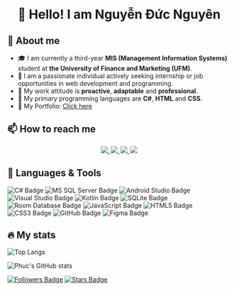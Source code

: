<h1 align="center">👋 Hello! I am Nguyễn Đức Nguyên</h1>

## 👤 About me
- 🎓 I am currently a third-year **MIS (Management Information Systems)** student at **the University of Finance and Marketing (UFM)**.
- 👀 I am a passionate individual actively seeking internship or job opportunities in web development and programming.
- 🤗 My work attitude is **proactive**, **adaptable** and **professional**.
- 🌱 My primary programming languages are **C#**, **HTML** and **CSS**.
- 📄 My Portfolio: [Click here](https://acus-website.vercel.app/docs/cv.pdf)
## 📫 How to reach me

<div id="badges" align="center" style="margin: 3px">
  <a style="margin: 1px" href="www.linkedin.com/in/ducnguyen212004/">
    <img src="https://img.shields.io/badge/LinkedIn-blue?style=for-the-badge&logo=linkedin&logoColor=white"/>
  </a>
  <a style="margin: 1px" href="https://www.facebook.com/profile.php?id=100069510404422">
    <img src="https://img.shields.io/badge/Facebook-white?style=for-the-badge&logo=youtube&logoColor=blue"/>
  </a>
  <a style="margin: 1px" href="https://github.com/nguyenducnguyen-web">
    <img src="https://img.shields.io/badge/Github-black?style=for-the-badge&logo=Github&logoColor=white"/>
  </a>
  <a style="margin: 1px" href="mailto:ducnguyen212004@gmail.com">
    <img src="https://img.shields.io/badge/gmail-%23D14836.svg?&style=for-the-badge&logo=gmail&logoColor=white&color=ec4135"/>
  </a>
</div>


## 🌱 Languages & Tools

![C# Badge](https://img.shields.io/badge/C%23-239120?logo=csharp&logoColor=fff&style=flat)
![MS SQL Server Badge](https://img.shields.io/badge/MS%20SQL%20Server-CC2927?logo=microsoftsqlserver&logoColor=fff&style=flat)
![Android Studio Badge](https://img.shields.io/badge/Android%20Studio-3DDC84?logo=androidstudio&logoColor=fff&style=flat)
![Visual Studio Badge](https://img.shields.io/badge/Visual%20Studio-5C2D91?logo=visualstudio&logoColor=fff&style=flat)
![Kotlin Badge](https://img.shields.io/badge/Kotlin-0095D5?logo=kotlin&logoColor=fff&style=flat)
![SQLite Badge](https://img.shields.io/badge/SQLite-003B57?logo=sqlite&logoColor=fff&style=flat)
![Room Database Badge](https://img.shields.io/badge/Room%20Database-4285F4?logo=android&logoColor=fff&style=flat)
![JavaScript Badge](https://img.shields.io/badge/JavaScript-F7DF1E?logo=javascript&logoColor=000&style=flat)
![HTML5 Badge](https://img.shields.io/badge/HTML5-E34F26?logo=html5&logoColor=fff&style=flat)
![CSS3 Badge](https://img.shields.io/badge/CSS3-1572B6?logo=css3&logoColor=fff&style=flat)
![GitHub Badge](https://img.shields.io/badge/GitHub-181717?logo=github&logoColor=fff&style=flat)
![Figma Badge](https://img.shields.io/badge/Figma-F24E1E?logo=figma&logoColor=fff&style=flat)

## 🔥 My stats
![Top Langs](https://github-readme-stats.vercel.app/api/top-langs/?username=nguyenducnguyen-web&layout=compact&theme=dark)

![Phuc's GitHub stats](https://github-readme-stats.vercel.app/api?username=nguyenducnguyen-web&show_icons=true&theme=dark)

[![Followers Badge](https://img.shields.io/github/followers/nguyenducnguyen-web?style=for-the-badge&logo=github&color=blue&logoColor=black)](https://github.com/nguyenducnguyen-web)
[![Stars Badge](https://img.shields.io/github/stars/nguyenducnguyen-web?affiliations=OWNER%2CCOLLABORATOR%2CORGANIZATION_MEMBER&logo=github&color=red&logoColor=black&style=for-the-badge)](https://github.com/nguyenducnguyen-web)
